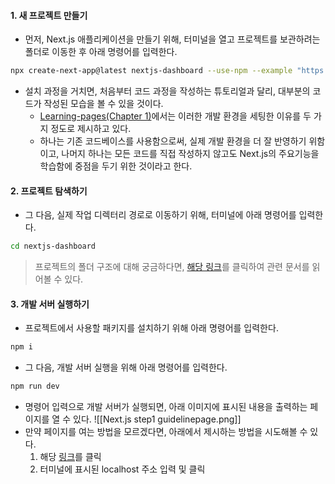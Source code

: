 #### 1. 새 프로젝트 만들기

- 먼저, Next.js 애플리케이션을 만들기 위해, 터미널을 열고 프로젝트를 보관하려는 폴더로 이동한 후 아래 명령어를 입력한다.
```bash
npx create-next-app@latest nextjs-dashboard --use-npm --example "https://github.com/vercel/next-learn/tree/main/dashboard/starter-example"
```

- 설치 과정을 거치면, 처음부터 코드 과정을 작성하는 튜토리얼과 달리, 대부분의 코드가 작성된 모습을 볼 수 있을 것이다.
	- [Learning-pages(Chapter 1)](https://nextjs.org/learn/dashboard-app/getting-started)에서는 이러한 개발 환경을 세팅한 이유를 두 가지 정도로 제시하고 있다. 
	- 하나는 기존 코드베이스를 사용함으로써, 실제 개발 환경을 더 잘 반영하기 위함이고, 나머지 하나는 모든 코드를 직접 작성하지 않고도 Next.js의 주요기능을 학습함에 중점을 두기 위한 것이라고 한다.


#### 2. 프로젝트 탐색하기

- 그 다음, 실제 작업 디렉터리 경로로 이동하기 위해, 터미널에 아래 명령어를 입력한다.
```bash
cd nextjs-dashboard
```

> 프로젝트의 폴더 구조에 대해 궁금하다면, [해당 링크](https://nextjs.org/learn/dashboard-app/getting-started)를 클릭하여 관련 문서를 읽어볼 수 있다.


#### 3. 개발 서버 실행하기

- 프로젝트에서 사용할 패키지를 설치하기 위해 아래 명령어를 입력한다.
```bash
npm i
```

- 그 다음, 개발 서버 실행을 위해 아래 명령어를 입력한다. 
```bash
npm run dev
```

- 명령어 입력으로 개발 서버가 실행되면, 아래 이미지에 표시된 내용을 출력하는 페이지를 열 수 있다. 
![[Next.js step1 guidelinepage.png]]
- 만약 페이지를 여는 방법을 모르겠다면, 아래에서 제시하는 방법을 시도해볼 수 있다.
	1. 해당 [링크](http://localhost:3000)를 클릭
	2. 터미널에 표시된 localhost 주소 입력 및 클릭